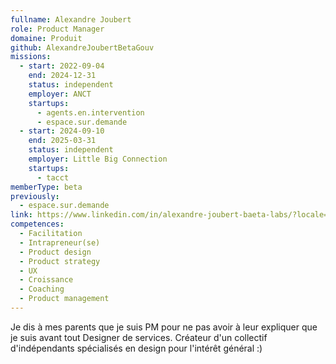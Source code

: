 ```yaml
---
fullname: Alexandre Joubert
role: Product Manager
domaine: Produit
github: AlexandreJoubertBetaGouv
missions:
  - start: 2022-09-04
    end: 2024-12-31
    status: independent
    employer: ANCT
    startups:
      - agents.en.intervention
      - espace.sur.demande
  - start: 2024-09-10
    end: 2025-03-31
    status: independent
    employer: Little Big Connection
    startups:
      - tacct
memberType: beta
previously:
  - espace.sur.demande
link: https://www.linkedin.com/in/alexandre-joubert-baeta-labs/?locale=fr_FR
competences:
  - Facilitation
  - Intrapreneur(se)
  - Product design
  - Product strategy
  - UX
  - Croissance
  - Coaching
  - Product management
---
```

Je dis à mes parents que je suis PM pour ne pas avoir à leur expliquer que je suis avant tout Designer de services.
Créateur d'un collectif d'indépendants spécialisés en design pour l'intérêt général :)